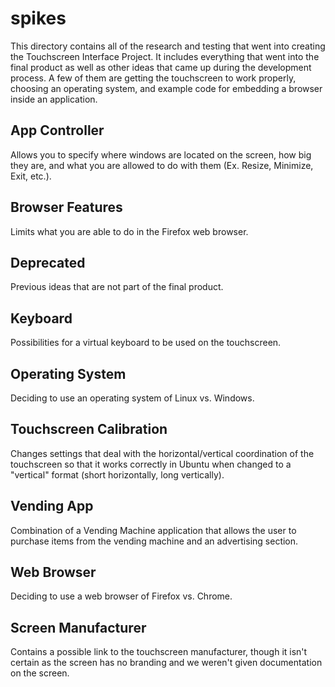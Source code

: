 # spikes
This directory contains all of the research and testing that went into
creating the Touchscreen Interface Project.  It includes everything
that went into the final product as well as other ideas that came up
during the development process.  A few of them are getting the touchscreen
to work properly, choosing an operating system, and example code for
embedding a browser inside an application.

## App Controller
Allows you to specify where windows are located on the screen, how big they are,
and what you are allowed to do with them (Ex. Resize, Minimize, Exit, etc.).

## Browser Features
Limits what you are able to do in the Firefox web browser.

## Deprecated
Previous ideas that are not part of the final product.

## Keyboard
Possibilities for a virtual keyboard to be used on the touchscreen.

## Operating System
Deciding to use an operating system of Linux vs. Windows.

## Touchscreen Calibration
Changes settings that deal with the horizontal/vertical coordination
of the touchscreen so that it works correctly in Ubuntu when changed
to a "vertical" format (short horizontally, long vertically).

## Vending App
Combination of a Vending Machine application that allows the user to
purchase items from the vending machine and an advertising section.

## Web Browser
Deciding to use a web browser of Firefox vs. Chrome.

## Screen Manufacturer
Contains a possible link to the touchscreen manufacturer, though it isn't
certain as the screen has no branding and we weren't given documentation
on the screen.
